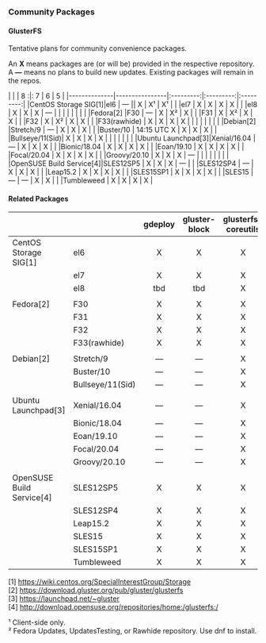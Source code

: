 ### Community Packages

#### GlusterFS

Tentative plans for community convenience packages.

An **X** means packages are (or will be) provided in the respective repository.  
A **—** means no plans to build new updates. Existing packages will remain in the repos.  

|              |                |     8    :|:     7     |     6     |     5     |
|--------------|----------------|:---------:|:---------:|:---------:|
|CentOS Storage SIG[1]|el6            |     —     ||     X      |     X¹     |     X¹    |
|              |el7             |     X     |     X     |     X     |     X     |
|              |el8             |     X     |     X     |     X     |     —     |
|              |                |           |           |           |           |
|Fedora[2]     |F30             |     —     |     X     |     X²    |     X     |
|              |F31             |     X     |     X²    |     X     |     X     |
|              |F32             |     X     |     X²    |     X     |     X     |
|              |F33(rawhide)    |     X     |     X    |     X     |     X     |
|              |                |           |           |           |           |
|Debian[2]     |Stretch/9       |     —     |     X     |     X     |     X     |
|              |Buster/10       |    14:15 UTC X     |     X     |     X     |     X     |
|              |Bullseye/11(Sid)|     X     |     X     |     X     |     X     |
|              |                |           |           |           |
|Ubuntu Launchpad[3]|Xenial/16.04    |     —     |     X     |     X     |     X     |
|              |Bionic/18.04    |     X     |     X     |     X     |     X     |
|              |Eoan/19.10      |     X     |     X     |     X     |     X     |
|              |Focal/20.04     |     X     |     X     |     X     |     X     |
|              |Groovy/20.10    |     X     |     X     |     X     |     —     |
|              |                |           |           |           |           |
|OpenSUSE Build Service[4]|SLES12SP5    |     X     |     X     |     X     |      —    |
|              |SLES12SP4       |     —     |     X     |     X     |     X     |
|              |Leap15.2        |     X     |     X     |     X     |     X     |
|              |SLES15SP1       |     X     |     X     |     X     |     X     |
|              |SLES15          |     —     |     —     |     X     |     X     |
|              |Tumbleweed      |     X     |     X     |     X     |     X     |


#### Related Packages

|              |                | gdeploy | gluster-block | glusterfs-coreutils | nfs-ganesha | storhaug | Samba |
|--------------|----------------|:-------:|:--------:|:----------:|:-----------:|:--------:|:-----:|
|CentOS Storage SIG[1]|el6             |    X    |     X    |     X      |      X      |     X    |   ?   |
|              |el7             |    X    |     X    |     X      |      X      |     X    |   ?   |
|              |el8             |   tbd   |    tbd   |     X      |      X      |    tbd   |   ?   |
|              |                |         |          |            |             |          |       |
|Fedora[2]     |F30             |    X    |     X    |     X      |      X      |     X    |   ?   |
|              |F31             |    X    |     X    |     X      |      X      |     X    |   ?   |
|              |F32             |    X    |     X    |     X      |      X      |     X    |   ?   |
|              |F33(rawhide)    |    X    |     X    |     X      |      X      |     X    |   ?   |
|              |                |         |          |            |             |          |       |
|Debian[2]     |Stretch/9       |    —    |     —    |     X      |      X      |     X    |   ?   |
|              |Buster/10       |    —    |     —    |     X      |      X      |     X    |   ?   |
|              |Bullseye/11(Sid)|    —    |     —    |     X      |      X      |     X    |   ?   |
|              |                |         |          |            |             |          |       |
|Ubuntu Launchpad[3]|Xenial/16.04    |    —    |     —    |     X      |      X      |     X    |   ?   |
|              |Bionic/18.04    |    —    |     —    |     X      |      X      |     X    |   ?   |
|              |Eoan/19.10      |    —    |     —    |     X      |      X      |     X    |   ?   |
|              |Focal/20.04     |    —    |     —    |     X      |      X      |     X    |   ?   |
|              |Groovy/20.10    |    —    |     —    |     X      |      X      |     X    |   ?   |
|              |                |         |          |            |             |          |       |
|OpenSUSE Build Service[4]|SLES12SP5       |    X     |     X    |     X       |      X      |     X    |   ?   |
|              |SLES12SP4       |    X    |     X    |     X      |      X      |     X    |   ?   |
|              |Leap15.2        |    X    |     X    |     X      |      X      |     X    |   ?   |
|              |SLES15          |    X    |     X    |     X      |      X      |     X    |   ?   |
|              |SLES15SP1       |    X    |     X    |     X      |      X      |     X    |   ?   |
|              |Tumbleweed      |    X    |     X    |     X      |      X      |     X    |   ?   |



[1] <https://wiki.centos.org/SpecialInterestGroup/Storage>  
[2] <https://download.gluster.org/pub/gluster/glusterfs>  
[3] <https://launchpad.net/~gluster>  
[4] <http://download.opensuse.org/repositories/home:/glusterfs:/>  

¹ Client-side only.  
² Fedora Updates, UpdatesTesting, or Rawhide repository. Use dnf to install.  
